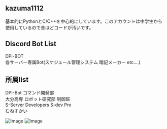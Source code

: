 ## kazuma1112
基本的にPythonとC/C++を中心的にしています。このアカウントは中学生から使用しているので昔ほどコードが汚いです。

## Discord Bot List  
DPi-BOT  
各サーバー専属Bot(スケジュール管理システム 暗記メーカー etc....)

## 所属list
DPI-Bot コマンド開発部  
大分高専 ロボット研究部 制御班  
S-Server Developers S-dev Pro  
むねすかい

![Image](https://github-readme-stats.vercel.app/api?username=akikaki-bot&count_private=true)
![Image](https://github-readme-stats.vercel.app/api/top-langs/?username=akikaki-bot&layout=compact)
